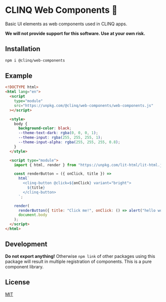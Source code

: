 # CLINQ Web Components :art:

Basic UI elements as web components used in CLINQ apps.

**We will not provide support for this software. Use at your own risk.**

## Installation

```sh
npm i @clinq/web-components
```

## Example

```html
<!DOCTYPE html>
<html lang="en">
  <script
    type="module"
    src="https://unpkg.com/@clinq/web-components/web-components.js"
  ></script>

  <style>
    body {
      background-color: black;
      --theme-text-dark: rgba(0, 0, 0, 1);
      --theme-input: rgba(255, 255, 255, 1);
      --theme-input-alpha: rgba(255, 255, 255, 0.8);
    }
  </style>

  <script type="module">
    import { html, render } from "https://unpkg.com/lit-html/lit-html.js";

    const renderButton = ({ onClick, title }) =>
      html`
        <clinq-button @click=${onClick} variant="bright">
          ${title}
        </clinq-button>
      `;

    render(
      renderButton({ title: "Click me!", onClick: () => alert("hello world") }),
      document.body
    );
  </script>
</html>
```

## Development

**Do not export anything!** Otherwise `npm link` of other packages using this package will result in multiple registration of components. This is a pure component library.

## License

[MIT](LICENSE)
